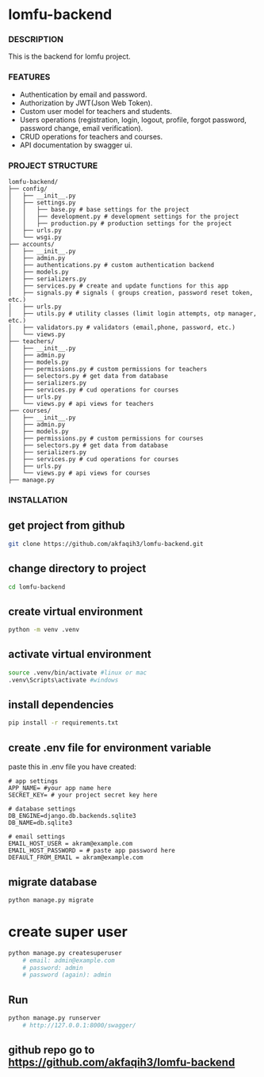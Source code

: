 # lomfu-backend

### DESCRIPTION

This is the backend for lomfu project.

### FEATURES

- Authentication by email and password.
- Authorization by JWT(Json Web Token).
- Custom user model for teachers and students.
- Users operations (registration, login, logout, profile, forgot password, password change, email verification).
- CRUD operations for teachers and courses.
- API documentation by swagger ui.

### PROJECT STRUCTURE

```
lomfu-backend/
├── config/
│   ├── __init__.py
│   ├── settings.py
│   │   ├── base.py # base settings for the project
│   │   ├── development.py # development settings for the project
│   │   ├── production.py # production settings for the project
│   ├── urls.py
│   └── wsgi.py
├── accounts/
│   ├── __init__.py
│   ├── admin.py
│   ├── authentications.py # custom authentication backend
│   ├── models.py 
│   ├── serializers.py 
│   ├── services.py # create and update functions for this app
│   ├── signals.py # signals ( groups creation, password reset token, etc.)
│   ├── urls.py
│   ├── utils.py # utility classes (limit login attempts, otp manager, etc.)
│   ├── validators.py # validators (email,phone, password, etc.)
│   └── views.py
├── teachers/
│   ├── __init__.py
│   ├── admin.py
│   ├── models.py
│   ├── permissions.py # custom permissions for teachers
│   ├── selectors.py # get data from database
│   ├── serializers.py
│   ├── services.py # cud operations for courses 
│   ├── urls.py
│   └── views.py # api views for teachers
├── courses/
│   ├── __init__.py
│   ├── admin.py
│   ├── models.py
│   ├── permissions.py # custom permissions for courses
│   ├── selectors.py # get data from database
│   ├── serializers.py
│   ├── services.py # cud operations for courses 
│   ├── urls.py
│   └── views.py # api views for courses
├── manage.py
```



### INSTALLATION
## get project from github

```bash
git clone https://github.com/akfaqih3/lomfu-backend.git
```

## change directory to project

```bash
cd lomfu-backend
```

## create virtual environment

```bash
python -m venv .venv
```

## activate virtual environment

```bash
source .venv/bin/activate #linux or mac
.venv\Scripts\activate #windows
```

## install dependencies

```bash
pip install -r requirements.txt
```

## create .env file for environment variable

paste this in .env file you have created:

```
# app settings
APP_NAME= #your app name here
SECRET_KEY= # your project secret key here

# database settings
DB_ENGINE=django.db.backends.sqlite3
DB_NAME=db.sqlite3

# email settings
EMAIL_HOST_USER = akram@example.com
EMAIL_HOST_PASSWORD = # paste app password here
DEFAULT_FROM_EMAIL = akram@example.com
```

## migrate database

```bash
python manage.py migrate
```

# create super user

```bash
python manage.py createsuperuser
    # email: admin@example.com
    # password: admin
    # password (again): admin
```

## Run 

```bash
python manage.py runserver
    # http://127.0.0.1:8000/swagger/
```


## github repo  go to https://github.com/akfaqih3/lomfu-backend



